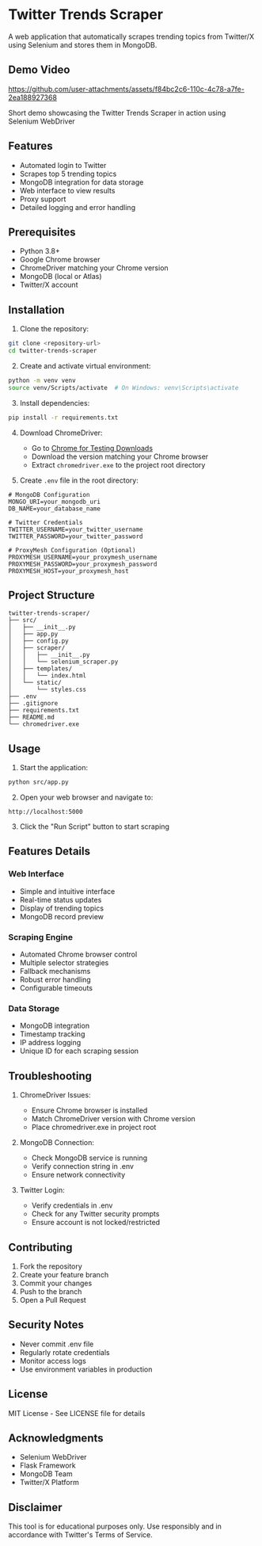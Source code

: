 # Twitter Trends Scraper

A web application that automatically scrapes trending topics from Twitter/X using Selenium and stores them in MongoDB.

## Demo Video



https://github.com/user-attachments/assets/f84bc2c6-110c-4c78-a7fe-2ea188927368



Short demo showcasing the Twitter Trends Scraper in action using Selenium WebDriver

## Features

- Automated login to Twitter
- Scrapes top 5 trending topics
- MongoDB integration for data storage
- Web interface to view results
- Proxy support
- Detailed logging and error handling

## Prerequisites

- Python 3.8+
- Google Chrome browser
- ChromeDriver matching your Chrome version
- MongoDB (local or Atlas)
- Twitter/X account

## Installation

1. Clone the repository:
```bash
git clone <repository-url>
cd twitter-trends-scraper
```

2. Create and activate virtual environment:
```bash
python -m venv venv
source venv/Scripts/activate  # On Windows: venv\Scripts\activate
```

3. Install dependencies:
```bash
pip install -r requirements.txt
```

4. Download ChromeDriver:
   - Go to [Chrome for Testing Downloads](https://googlechromelabs.github.io/chrome-for-testing/)
   - Download the version matching your Chrome browser
   - Extract `chromedriver.exe` to the project root directory

5. Create `.env` file in the root directory:
```env
# MongoDB Configuration
MONGO_URI=your_mongodb_uri
DB_NAME=your_database_name

# Twitter Credentials
TWITTER_USERNAME=your_twitter_username
TWITTER_PASSWORD=your_twitter_password

# ProxyMesh Configuration (Optional)
PROXYMESH_USERNAME=your_proxymesh_username
PROXYMESH_PASSWORD=your_proxymesh_password
PROXYMESH_HOST=your_proxymesh_host
```

## Project Structure

```
twitter-trends-scraper/
├── src/
│   ├── __init__.py
│   ├── app.py
│   ├── config.py
│   ├── scraper/
│   │   ├── __init__.py
│   │   └── selenium_scraper.py
│   ├── templates/
│   │   └── index.html
│   └── static/
│       └── styles.css
├── .env
├── .gitignore
├── requirements.txt
├── README.md
└── chromedriver.exe
```

## Usage

1. Start the application:
```bash
python src/app.py
```

2. Open your web browser and navigate to:
```
http://localhost:5000
```

3. Click the "Run Script" button to start scraping

## Features Details

### Web Interface
- Simple and intuitive interface
- Real-time status updates
- Display of trending topics
- MongoDB record preview

### Scraping Engine
- Automated Chrome browser control
- Multiple selector strategies
- Fallback mechanisms
- Robust error handling
- Configurable timeouts

### Data Storage
- MongoDB integration
- Timestamp tracking
- IP address logging
- Unique ID for each scraping session

## Troubleshooting

1. ChromeDriver Issues:
   - Ensure Chrome browser is installed
   - Match ChromeDriver version with Chrome version
   - Place chromedriver.exe in project root

2. MongoDB Connection:
   - Check MongoDB service is running
   - Verify connection string in .env
   - Ensure network connectivity

3. Twitter Login:
   - Verify credentials in .env
   - Check for any Twitter security prompts
   - Ensure account is not locked/restricted

## Contributing

1. Fork the repository
2. Create your feature branch
3. Commit your changes
4. Push to the branch
5. Open a Pull Request

## Security Notes

- Never commit .env file
- Regularly rotate credentials
- Monitor access logs
- Use environment variables in production

## License

MIT License - See LICENSE file for details

## Acknowledgments

- Selenium WebDriver
- Flask Framework
- MongoDB Team
- Twitter/X Platform

## Disclaimer

This tool is for educational purposes only. Use responsibly and in accordance with Twitter's Terms of Service.
